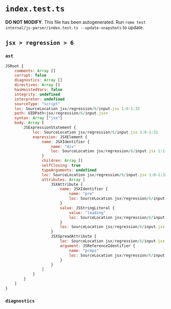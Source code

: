 # `index.test.ts`

**DO NOT MODIFY**. This file has been autogenerated. Run `rome test internal/js-parser/index.test.ts --update-snapshots` to update.

## `jsx > regression > 6`

### `ast`

```javascript
JSRoot {
	comments: Array []
	corrupt: false
	diagnostics: Array []
	directives: Array []
	hasHoistedVars: false
	integrity: undefined
	interpreter: undefined
	sourceType: "script"
	loc: SourceLocation jsx/regression/6/input.jsx 1:0-1:32
	path: UIDPath<jsx/regression/6/input.jsx>
	syntax: Array ["jsx"]
	body: Array [
		JSExpressionStatement {
			loc: SourceLocation jsx/regression/6/input.jsx 1:0-1:32
			expression: JSXElement {
				name: JSXIdentifier {
					name: "div"
					loc: SourceLocation jsx/regression/6/input.jsx 1:1-1:4
				}
				children: Array []
				selfClosing: true
				typeArguments: undefined
				loc: SourceLocation jsx/regression/6/input.jsx 1:0-1:32
				attributes: Array [
					JSXAttribute {
						name: JSXIdentifier {
							name: "pre"
							loc: SourceLocation jsx/regression/6/input.jsx 1:5-1:8
						}
						value: JSStringLiteral {
							value: "leading"
							loc: SourceLocation jsx/regression/6/input.jsx 1:9-1:18
						}
						loc: SourceLocation jsx/regression/6/input.jsx 1:5-1:18
					}
					JSXSpreadAttribute {
						loc: SourceLocation jsx/regression/6/input.jsx 1:19-1:29
						argument: JSReferenceIdentifier {
							name: "props"
							loc: SourceLocation jsx/regression/6/input.jsx 1:23-1:28 (props)
						}
					}
				]
			}
		}
	]
}
```

### `diagnostics`

```

```
